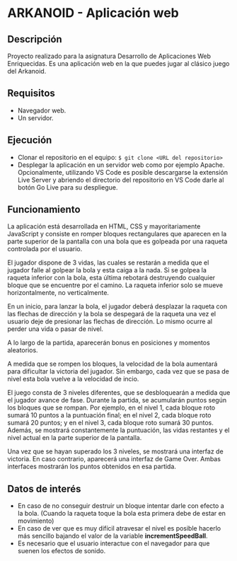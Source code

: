 # ARKANOID - Aplicación web
## Descripción
Proyecto realizado para la asignatura Desarrollo de Aplicaciones Web Enriquecidas. Es una aplicación web en la que puedes jugar al clásico juego del Arkanoid.
## Requisitos
- Navegador web.
- Un servidor.
## Ejecución
- Clonar el repositorio en el equipo: ```$ git clone <URL del repositorio> ```
- Desplegar la aplicación en un servidor web como por ejemplo Apache. Opcionalmente, utilizando VS Code es posible descargarse la extensión Live Server y abriendo el directorio del repositorio en VS Code darle al botón Go Live para su despliegue.
## Funcionamiento
La aplicación está desarrollada en HTML, CSS y mayoritariamente JavaScript y consiste en romper bloques rectangulares que aparecen en la parte superior de la pantalla con una bola que es golpeada por una raqueta controlada por el usuario.

El jugador dispone de 3 vidas, las cuales se restarán a medida que el jugador falle al golpear la bola y esta caiga a la nada. Si se golpea la raqueta inferior con la bola, esta última rebotará destruyendo cualquier bloque que se encuentre por el camino. La raqueta inferior solo se mueve horizontalmente, no verticalmente.

En un inicio, para lanzar la bola, el jugador deberá desplazar la raqueta con las flechas de dirección y la bola se despegará de la raqueta una vez el usuario deje de presionar las flechas de dirección. Lo mismo ocurre al perder una vida o pasar de nivel.

A lo largo de la partida, aparecerán bonus en posiciones y momentos aleatorios.

A medida que se rompen los bloques, la velocidad de la bola aumentará para dificultar la victoria del jugador. Sin embargo, cada vez que se pasa de nivel esta bola vuelve a la velocidad de incio.

El juego consta de 3 niveles diferentes, que se desbloquearán a medida que el jugador avance de fase. Durante la partida, se acumularán puntos según los bloques que se rompan. Por ejemplo, en el nivel 1, cada bloque roto sumará 10 puntos a la puntuación final; en el nivel 2, cada bloque roto sumará 20 puntos; y en el nivel 3, cada bloque roto sumará 30 puntos. Además, se mostrará constantemente la puntuación, las vidas restantes y el nivel actual en la parte superior de la pantalla.

Una vez que se hayan superado los 3 niveles, se mostrará una interfaz de victoria. En caso contrario, aparecerá una interfaz de Game Over. Ambas interfaces mostrarán los puntos obtenidos en esa partida.
## Datos de interés
- En caso de no conseguir destruir un bloque intentar darle con efecto a la bola. (Cuando la raqueta toque la bola esta primera debe de estar en movimiento)
- En caso de ver que es muy difícil atravesar el nivel es posible hacerlo más sencillo bajando el valor de la variable **incrementSpeedBall**.
- Es necesario que el usuario interactue con el navegador para que suenen los efectos de sonido.
